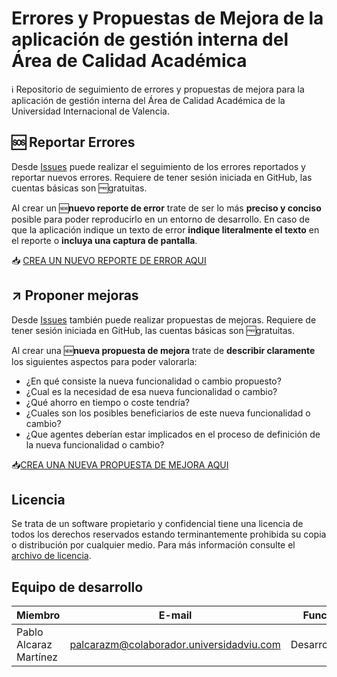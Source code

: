 # Errores y Propuestas de Mejora de la aplicación de gestión interna del Área de Calidad Académica
:information_source: Repositorio de seguimiento de errores y propuestas de mejora para la aplicación de gestión interna del Área de Calidad Académica de la Universidad Internacional de Valencia.

## :sos: Reportar Errores
Desde [Issues](/issues) puede realizar el seguimiento de los errores reportados y reportar nuevos errores. Requiere de tener sesión iniciada en GitHub, las cuentas básicas son :free:gratuitas.

Al crear un :new:**nuevo reporte de error** trate de ser lo más **preciso y conciso** posible para poder reproducirlo en un entorno de desarrollo. En caso de que la aplicación indique un texto de error **indique literalmente el texto** en el reporte o **incluya una captura de pantalla**.

:inbox_tray: [CREA UN NUEVO REPORTE DE ERROR AQUI](/issues/new/choose)

## :arrow_upper_right: Proponer mejoras
Desde [Issues](/issues) también puede realizar propuestas de mejoras. Requiere de tener sesión iniciada en GitHub, las cuentas básicas son :free:gratuitas.

Al crear una :new:**nueva propuesta de mejora** trate de **describir claramente** los siguientes aspectos para poder valorarla:
* ¿En qué consiste la nueva funcionalidad o cambio propuesto?
* ¿Cual es la necesidad de esa nueva funcionalidad o cambio?
* ¿Qué ahorro en tiempo o coste tendría?
* ¿Cuales son los posibles beneficiarios de este nueva funcionalidad o cambio?
* ¿Que agentes deberían estar implicados en el proceso de definición de la nueva funcionalidad o cambio?

:inbox_tray:[CREA UNA NUEVA PROPUESTA DE MEJORA AQUI](/issues/new/choose)

## Licencia
Se trata de un software propietario y confidencial tiene una licencia de todos los derechos reservados estando terminantemente prohibida su copia o distribución por cualquier medio.
Para más información consulte el [archivo de licencia](LICENSE.md).

## Equipo de desarrollo
Miembro | E-mail | Función
------- | ------ | -------
Pablo Alcaraz Martínez | <palcarazm@colaborador.universidadviu.com> | Desarrollador
